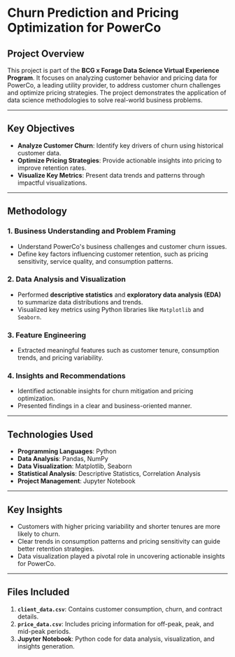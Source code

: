 # Churn Prediction and Pricing Optimization for PowerCo

## Project Overview  
This project is part of the **BCG x Forage Data Science Virtual Experience Program**. It focuses on analyzing customer behavior and pricing data for PowerCo, a leading utility provider, to address customer churn challenges and optimize pricing strategies. The project demonstrates the application of data science methodologies to solve real-world business problems.

---

## Key Objectives  
- **Analyze Customer Churn**: Identify key drivers of churn using historical customer data.  
- **Optimize Pricing Strategies**: Provide actionable insights into pricing to improve retention rates.  
- **Visualize Key Metrics**: Present data trends and patterns through impactful visualizations.  

---

## Methodology  

### 1. Business Understanding and Problem Framing  
- Understand PowerCo's business challenges and customer churn issues.  
- Define key factors influencing customer retention, such as pricing sensitivity, service quality, and consumption patterns.  

### 2. Data Analysis and Visualization  
- Performed **descriptive statistics** and **exploratory data analysis (EDA)** to summarize data distributions and trends.  
- Visualized key metrics using Python libraries like `Matplotlib` and `Seaborn`.  

### 3. Feature Engineering  
- Extracted meaningful features such as customer tenure, consumption trends, and pricing variability.  

### 4. Insights and Recommendations  
- Identified actionable insights for churn mitigation and pricing optimization.  
- Presented findings in a clear and business-oriented manner.

---

## Technologies Used  

- **Programming Languages**: Python  
- **Data Analysis**: Pandas, NumPy  
- **Data Visualization**: Matplotlib, Seaborn  
- **Statistical Analysis**: Descriptive Statistics, Correlation Analysis  
- **Project Management**: Jupyter Notebook  

---

## Key Insights  

- Customers with higher pricing variability and shorter tenures are more likely to churn.  
- Clear trends in consumption patterns and pricing sensitivity can guide better retention strategies.  
- Data visualization played a pivotal role in uncovering actionable insights for PowerCo.

---

## Files Included  

1. **`client_data.csv`**: Contains customer consumption, churn, and contract details.  
2. **`price_data.csv`**: Includes pricing information for off-peak, peak, and mid-peak periods.  
3. **Jupyter Notebook**: Python code for data analysis, visualization, and insights generation.
